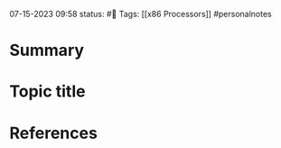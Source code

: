 07-15-2023 09:58
status: #📝
Tags: [[x86 Processors]] #personalnotes 

# Summary 


# Topic title 


# References
